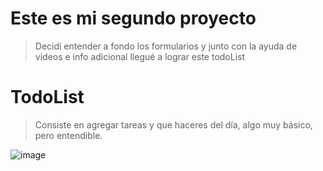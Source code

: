 # Este es mi segundo proyecto

>Decidí entender a fondo los formularios y junto con la ayuda de videos e info adicional llegué a lograr este todoList

# TodoList

>Consiste en agregar tareas y que haceres del día, algo muy básico, pero entendible.

![image](https://user-images.githubusercontent.com/80269896/124759112-ac17bf00-df05-11eb-9810-06f82d8ac944.png)

